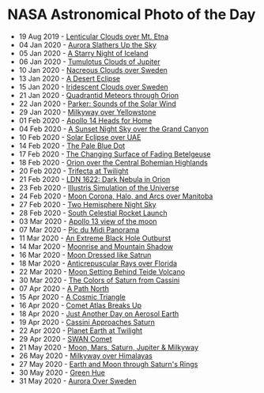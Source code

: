 # NASA Astronomical Photo of the Day
- 19 Aug 2019 - [Lenticular Clouds over Mt. Etna](https://apod.nasa.gov/apod/ap190819.html)
- 04 Jan 2020 - [Aurora Slathers Up the Sky](https://apod.nasa.gov/apod/ap200104.html)
- 05 Jan 2020 - [A Starry Night of Iceland](https://apod.nasa.gov/apod/ap200105.html)
- 06 Jan 2020 - [Tumulotus Clouds of Jupiter](https://apod.nasa.gov/apod/ap200106.html)
- 10 Jan 2020 - [Nacreous Clouds over Sweden](https://apod.nasa.gov/apod/ap200110.html)
- 13 Jan 2020 - [A Desert Eclipse](https://apod.nasa.gov/apod/ap200113.html)
- 15 Jan 2020 - [Iridescent Clouds over Sweden](https://apod.nasa.gov/apod/ap200115.html)
- 21 Jan 2020 - [Quadrantid Meteors through Orion](https://apod.nasa.gov/apod/ap200120.html)
- 22 Jan 2020 - [Parker: Sounds of the Solar Wind](https://apod.nasa.gov/apod/ap200121.html)
- 29 Jan 2020 - [Milkyway over Yellowstone](https://apod.nasa.gov/apod/ap200129.html)
- 01 Feb 2020 - [Apollo 14 Heads for Home](https://apod.nasa.gov/apod/ap200201.html)
- 04 Feb 2020 - [A Sunset Night Sky over the Grand Canyon](https://apod.nasa.gov/apod/ap200204.html)
- 10 Feb 2020 - [Solar Eclipse over UAE](https://apod.nasa.gov/apod/ap200210.html)
- 14 Feb 2020 - [The Pale Blue Dot](https://apod.nasa.gov/apod/ap200214.html)
- 17 Feb 2020 - [The Changing Surface of Fading Betelgeuse](https://apod.nasa.gov/apod/ap200217.html)
- 18 Feb 2020 - [Orion over the Central Bohemian Highlands](https://apod.nasa.gov/apod/ap200218.html)
- 20 Feb 2020 - [Trifecta at Twilight](https://apod.nasa.gov/apod/ap200220.html)
- 21 Feb 2020 - [LDN 1622: Dark Nebula in Orion](https://apod.nasa.gov/apod/ap200221.html)
- 23 Feb 2020 - [Illustris Simulation of the Universe](https://apod.nasa.gov/apod/ap200223.html)
- 24 Feb 2020 - [Moon Corona, Halo, and Arcs over Manitoba](https://apod.nasa.gov/apod/ap200224.html)
- 27 Feb 2020 - [Two Hemisphere Night Sky](https://apod.nasa.gov/apod/ap200227.html)
- 28 Feb 2020 - [South Celestial Rocket Launch](https://apod.nasa.gov/apod/ap200228.html)
- 03 Mar 2020 - [Apollo 13 view of the moon](https://apod.nasa.gov/apod/ap200303.html)
- 07 Mar 2020 - [Pic du Midi Panorama](https://apod.nasa.gov/apod/ap200307.html)
- 11 Mar 2020 - [An Extreme Black Hole Outburst](https://apod.nasa.gov/apod/ap200311.html)
- 14 Mar 2020 - [Moonrise and Mountain Shadow](https://apod.nasa.gov/apod/ap200314.html)
- 16 Mar 2020 - [Moon Dressed like Satrun](https://apod.nasa.gov/apod/ap200316.html)
- 18 Mar 2020 - [Anticrepuscular Rays over Florida](https://apod.nasa.gov/apod/ap200318.html)
- 22 Mar 2020 - [Moon Setting Behind Teide Volcano](https://apod.nasa.gov/apod/ap200322.html)
- 30 Mar 2020 - [The Colors of Saturn from Cassini](https://apod.nasa.gov/apod/ap200330.html)
- 07 Apr 2020 - [A Path North](https://apod.nasa.gov/apod/ap200407.html)
- 15 Apr 2020 - [A Cosmic Triangle](https://apod.nasa.gov/apod/ap200415.html)
- 16 Apr 2020 - [Comet Atlas Breaks Up](https://apod.nasa.gov/apod/ap200416.html)
- 18 Apr 2020 - [Just Another Day on Aerosol Earth](https://apod.nasa.gov/apod/ap200418.html)
- 19 Apr 2020 - [Cassini Approaches Saturn](https://apod.nasa.gov/apod/ap200419.html)
- 22 Apr 2020 - [Planet Earth at Twilight](https://apod.nasa.gov/apod/ap200422.html)
- 29 Apr 2020 - [SWAN Comet](https://apod.nasa.gov/apod/ap200429.html)  
- 21 May 2020 - [Moon, Mars, Saturn, Jupiter & Milkyway](https://apod.nasa.gov/apod/ap200520.html)
- 26 May 2020 - [Milkyway over Himalayas](https://apod.nasa.gov/apod/ap200526.html)
- 27 May 2020 - [Earth and Moon through Saturn's Rings](https://apod.nasa.gov/apod/ap200527.html)
- 30 May 2020 - [Green Hue](https://apod.nasa.gov/apod/ap200530.html)
- 31 May 2020 - [Aurora Over Sweden](https://apod.nasa.gov/apod/ap200531.html)
